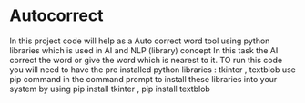 # Autocorrect
In this project code will help as a Auto correct word tool using python libraries which is used in AI and NLP (library) concept
In this task the AI  correct the word
or give the word which is nearest to it.
TO run this code you will need to have the pre installed python libraries : tkinter , textblob
use pip command in the command prompt to install these libraries into your system by using 
pip install tkinter , pip install textblob







